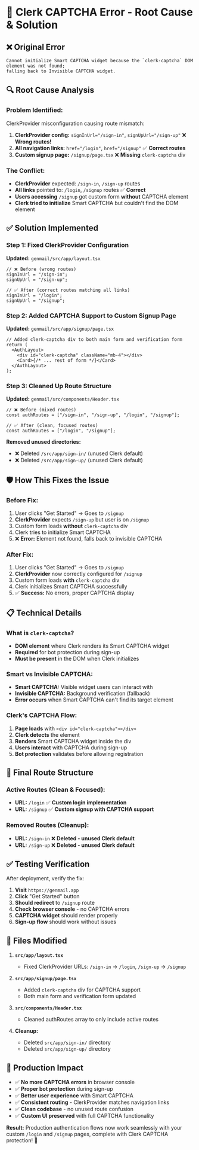 # 🔧 Clerk CAPTCHA Error - Root Cause & Solution

## ❌ **Original Error**

```
Cannot initialize Smart CAPTCHA widget because the `clerk-captcha` DOM element was not found;
falling back to Invisible CAPTCHA widget.
```

## 🔍 **Root Cause Analysis**

### **Problem Identified:**

ClerkProvider misconfiguration causing route mismatch:

1. **ClerkProvider config:** `signInUrl="/sign-in"`, `signUpUrl="/sign-up"` ❌ **Wrong routes!**
2. **All navigation links:** `href="/login"`, `href="/signup"` ✅ **Correct routes**
3. **Custom signup page:** `/signup/page.tsx` ❌ **Missing** `clerk-captcha` div

### **The Conflict:**

- **ClerkProvider** expected: `/sign-in`, `/sign-up` routes
- **All links** pointed to: `/login`, `/signup` routes ✅ **Correct**
- **Users accessing** `/signup` got custom form **without** CAPTCHA element
- **Clerk tried to initialize** Smart CAPTCHA but couldn't find the DOM element

## ✅ **Solution Implemented**

### **Step 1: Fixed ClerkProvider Configuration**

**Updated:** `genmail/src/app/layout.tsx`

```tsx
// ❌ Before (wrong routes)
signInUrl = "/sign-in";
signUpUrl = "/sign-up";

// ✅ After (correct routes matching all links)
signInUrl = "/login";
signUpUrl = "/signup";
```

### **Step 2: Added CAPTCHA Support to Custom Signup Page**

**Updated:** `genmail/src/app/signup/page.tsx`

```tsx
// Added clerk-captcha div to both main form and verification form
return (
  <AuthLayout>
    <div id="clerk-captcha" className="mb-4"></div>
    <Card>{/* ... rest of form */}</Card>
  </AuthLayout>
);
```

### **Step 3: Cleaned Up Route Structure**

**Updated:** `genmail/src/components/Header.tsx`

```tsx
// ❌ Before (mixed routes)
const authRoutes = ["/sign-in", "/sign-up", "/login", "/signup"];

// ✅ After (clean, focused routes)
const authRoutes = ["/login", "/signup"];
```

**Removed unused directories:**

- ❌ Deleted `/src/app/sign-in/` (unused Clerk default)
- ❌ Deleted `/src/app/sign-up/` (unused Clerk default)

## 🛡️ **How This Fixes the Issue**

### **Before Fix:**

1. User clicks "Get Started" → Goes to `/signup`
2. **ClerkProvider** expects `/sign-up` but user is on `/signup`
3. Custom form loads **without** `clerk-captcha` div
4. Clerk tries to initialize Smart CAPTCHA
5. ❌ **Error:** Element not found, falls back to invisible CAPTCHA

### **After Fix:**

1. User clicks "Get Started" → Goes to `/signup`
2. **ClerkProvider** now correctly configured for `/signup`
3. Custom form loads **with** `clerk-captcha` div
4. Clerk initializes Smart CAPTCHA successfully
5. ✅ **Success:** No errors, proper CAPTCHA display

## 📋 **Technical Details**

### **What is `clerk-captcha`?**

- **DOM element** where Clerk renders its Smart CAPTCHA widget
- **Required** for bot protection during sign-up
- **Must be present** in the DOM when Clerk initializes

### **Smart vs Invisible CAPTCHA:**

- **Smart CAPTCHA:** Visible widget users can interact with
- **Invisible CAPTCHA:** Background verification (fallback)
- **Error occurs** when Smart CAPTCHA can't find its target element

### **Clerk's CAPTCHA Flow:**

1. **Page loads** with `<div id="clerk-captcha"></div>`
2. **Clerk detects** the element
3. **Renders** Smart CAPTCHA widget inside the div
4. **Users interact** with CAPTCHA during sign-up
5. **Bot protection** validates before allowing registration

## 🎯 **Final Route Structure**

### **Active Routes (Clean & Focused):**

- **URL:** `/login` ✅ **Custom login implementation**
- **URL:** `/signup` ✅ **Custom signup with CAPTCHA support**

### **Removed Routes (Cleanup):**

- **URL:** `/sign-in` ❌ **Deleted - unused Clerk default**
- **URL:** `/sign-up` ❌ **Deleted - unused Clerk default**

## ✅ **Testing Verification**

After deployment, verify the fix:

1. **Visit** `https://genmail.app`
2. **Click** "Get Started" button
3. **Should redirect** to `/signup` route
4. **Check browser console** - no CAPTCHA errors
5. **CAPTCHA widget** should render properly
6. **Sign-up flow** should work without issues

## 🔧 **Files Modified**

1. **`src/app/layout.tsx`**

   - Fixed ClerkProvider URLs: `/sign-in` → `/login`, `/sign-up` → `/signup`

2. **`src/app/signup/page.tsx`**

   - Added `clerk-captcha` div for CAPTCHA support
   - Both main form and verification form updated

3. **`src/components/Header.tsx`**

   - Cleaned authRoutes array to only include active routes

4. **Cleanup:**
   - Deleted `src/app/sign-in/` directory
   - Deleted `src/app/sign-up/` directory

## 🚀 **Production Impact**

- ✅ **No more CAPTCHA errors** in browser console
- ✅ **Proper bot protection** during sign-up
- ✅ **Better user experience** with Smart CAPTCHA
- ✅ **Consistent routing** - ClerkProvider matches navigation links
- ✅ **Clean codebase** - no unused route confusion
- ✅ **Custom UI preserved** with full CAPTCHA functionality

**Result:** Production authentication flows now work seamlessly with your custom `/login` and `/signup` pages, complete with Clerk CAPTCHA protection! 🎯
